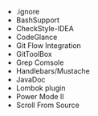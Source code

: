 - .ignore
- BashSupport
- CheckStyle-IDEA
- CodeGlance
- Git Flow Integration
- GitToolBox
- Grep Comsole
- Handlebars/Mustache
- JavaDoc
- Lombok plugin
- Power Mode II
- Scroll From Source
